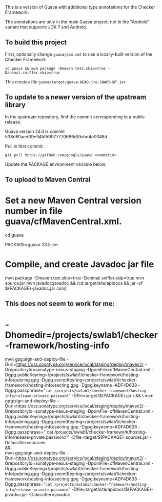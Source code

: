 This is a version of Guava with additional type annotations for the Checker Framework.

The annotations are only in the main Guava project, not in the "Android" variant that supports JDK 7 and Android.


To build this project
---------------------

First, optionally change `guava/pom.xml` to use a locally-built version of the Checker Framework

```
cd guava && mvn package -Dmaven.test.skip=true -Danimal.sniffer.skip=true
```

This creates file
`guava/target/guava-HEAD-jre-SNAPSHOT.jar`


To update to a newer version of the upstream library
----------------------------------------------------

In the upstream repository, find the commit corresponding to a public release.

Guava version 24.0 is commit 538d60aed09e945f59077770686df9cbd4e0048d

Pull in that commit:
```
git pull https://github.com/google/guava <commitid>
```

Update the PACKAGE environment variable below.


To upload to Maven Central
--------------------------

# Set a new Maven Central version number in file guava/cfMavenCentral.xml.

cd guava

PACKAGE=guava-23.5-jre

# Compile, and create Javadoc jar file
mvn package -Dmaven.test.skip=true -Danimal.sniffer.skip=true
mvn source:jar
mvn javadoc:javadoc && (cd target/site/apidocs && jar -cf ${PACKAGE}-javadoc.jar com)

## This does not seem to work for me:
# -Dhomedir=/projects/swlab1/checker-framework/hosting-info

mvn gpg:sign-and-deploy-file -Durl=https://oss.sonatype.org/service/local/staging/deploy/maven2/ -DrepositoryId=sonatype-nexus-staging -DpomFile=cfMavenCentral.xml -Dgpg.publicKeyring=/projects/swlab1/checker-framework/hosting-info/pubring.gpg -Dgpg.secretKeyring=/projects/swlab1/checker-framework/hosting-info/secring.gpg -Dgpg.keyname=ADF4D638 -Dgpg.passphrase="`cat /projects/swlab1/checker-framework/hosting-info/release-private.password`" -Dfile=target/${PACKAGE}.jar \
&& \
mvn gpg:sign-and-deploy-file -Durl=https://oss.sonatype.org/service/local/staging/deploy/maven2/ -DrepositoryId=sonatype-nexus-staging -DpomFile=cfMavenCentral.xml -Dgpg.publicKeyring=/projects/swlab1/checker-framework/hosting-info/pubring.gpg -Dgpg.secretKeyring=/projects/swlab1/checker-framework/hosting-info/secring.gpg -Dgpg.keyname=ADF4D638 -Dgpg.passphrase="`cat /projects/swlab1/checker-framework/hosting-info/release-private.password`" -Dfile=target/${PACKAGE}-sources.jar -Dclassifier=sources \
&& \
mvn gpg:sign-and-deploy-file -Durl=https://oss.sonatype.org/service/local/staging/deploy/maven2/ -DrepositoryId=sonatype-nexus-staging -DpomFile=cfMavenCentral.xml -Dgpg.publicKeyring=/projects/swlab1/checker-framework/hosting-info/pubring.gpg -Dgpg.secretKeyring=/projects/swlab1/checker-framework/hosting-info/secring.gpg -Dgpg.keyname=ADF4D638 -Dgpg.passphrase="`cat /projects/swlab1/checker-framework/hosting-info/release-private.password`" -Dfile=target/site/apidocs/${PACKAGE}-javadoc.jar -Dclassifier=javadoc
